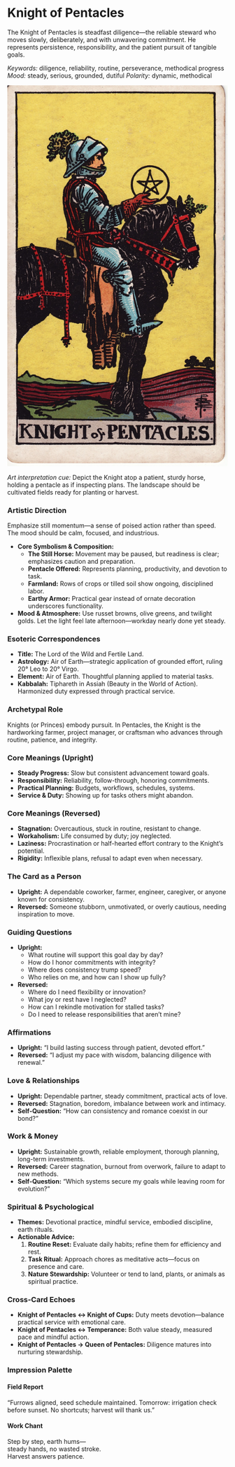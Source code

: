 # Knight of Pentacles

The Knight of Pentacles is steadfast diligence—the reliable steward who moves slowly, deliberately, and with unwavering commitment. He represents persistence, responsibility, and the patient pursuit of tangible goals.

*Keywords:* diligence, reliability, routine, perseverance, methodical progress
*Mood:* steady, serious, grounded, dutiful
*Polarity:* dynamic, methodical

![Knight of Pentacles](pentacles_knight.jpg)

*Art interpretation cue:* Depict the Knight atop a patient, sturdy horse, holding a pentacle as if inspecting plans. The landscape should be cultivated fields ready for planting or harvest.

### Artistic Direction

Emphasize still momentum—a sense of poised action rather than speed. The mood should be calm, focused, and industrious.

*   **Core Symbolism & Composition:**
    *   **The Still Horse:** Movement may be paused, but readiness is clear; emphasizes caution and preparation.
    *   **Pentacle Offered:** Represents planning, productivity, and devotion to task.
    *   **Farmland:** Rows of crops or tilled soil show ongoing, disciplined labor.
    *   **Earthy Armor:** Practical gear instead of ornate decoration underscores functionality.
*   **Mood & Atmosphere:**
    Use russet browns, olive greens, and twilight golds. Let the light feel late afternoon—workday nearly done yet steady.

### Esoteric Correspondences

*   **Title:** The Lord of the Wild and Fertile Land.
*   **Astrology:** Air of Earth—strategic application of grounded effort, ruling 20° Leo to 20° Virgo.
*   **Element:** Air of Earth. Thoughtful planning applied to material tasks.
*   **Kabbalah:** Tiphareth in Assiah (Beauty in the World of Action). Harmonized duty expressed through practical service.

### Archetypal Role

Knights (or Princes) embody pursuit. In Pentacles, the Knight is the hardworking farmer, project manager, or craftsman who advances through routine, patience, and integrity.

### Core Meanings (Upright)

*   **Steady Progress:** Slow but consistent advancement toward goals.
*   **Responsibility:** Reliability, follow-through, honoring commitments.
*   **Practical Planning:** Budgets, workflows, schedules, systems.
*   **Service & Duty:** Showing up for tasks others might abandon.

### Core Meanings (Reversed)

*   **Stagnation:** Overcautious, stuck in routine, resistant to change.
*   **Workaholism:** Life consumed by duty; joy neglected.
*   **Laziness:** Procrastination or half-hearted effort contrary to the Knight’s potential.
*   **Rigidity:** Inflexible plans, refusal to adapt even when necessary.

### The Card as a Person

*   **Upright:** A dependable coworker, farmer, engineer, caregiver, or anyone known for consistency.
*   **Reversed:** Someone stubborn, unmotivated, or overly cautious, needing inspiration to move.

### Guiding Questions

*   **Upright:**
    *   What routine will support this goal day by day?
    *   How do I honor commitments with integrity?
    *   Where does consistency trump speed?
    *   Who relies on me, and how can I show up fully?
*   **Reversed:**
    *   Where do I need flexibility or innovation?
    *   What joy or rest have I neglected?
    *   How can I rekindle motivation for stalled tasks?
    *   Do I need to release responsibilities that aren’t mine?

### Affirmations

*   **Upright:** “I build lasting success through patient, devoted effort.”
*   **Reversed:** “I adjust my pace with wisdom, balancing diligence with renewal.”

### Love & Relationships

*   **Upright:** Dependable partner, steady commitment, practical acts of love.
*   **Reversed:** Stagnation, boredom, imbalance between work and intimacy.
*   **Self-Question:** “How can consistency and romance coexist in our bond?”

### Work & Money

*   **Upright:** Sustainable growth, reliable employment, thorough planning, long-term investments.
*   **Reversed:** Career stagnation, burnout from overwork, failure to adapt to new methods.
*   **Self-Question:** “Which systems secure my goals while leaving room for evolution?”

### Spiritual & Psychological

*   **Themes:** Devotional practice, mindful service, embodied discipline, earth rituals.
*   **Actionable Advice:**
    1.  **Routine Reset:** Evaluate daily habits; refine them for efficiency and rest.
    2.  **Task Ritual:** Approach chores as meditative acts—focus on presence and care.
    3.  **Nature Stewardship:** Volunteer or tend to land, plants, or animals as spiritual practice.

### Cross-Card Echoes

*   **Knight of Pentacles ↔ Knight of Cups:** Duty meets devotion—balance practical service with emotional care.
*   **Knight of Pentacles ↔ Temperance:** Both value steady, measured pace and mindful action.
*   **Knight of Pentacles → Queen of Pentacles:** Diligence matures into nurturing stewardship.

### Impression Palette

#### Field Report

“Furrows aligned, seed schedule maintained. Tomorrow: irrigation check before sunset. No shortcuts; harvest will thank us.”

#### Work Chant

Step by step, earth hums—  
steady hands, no wasted stroke.  
Harvest answers patience. 
